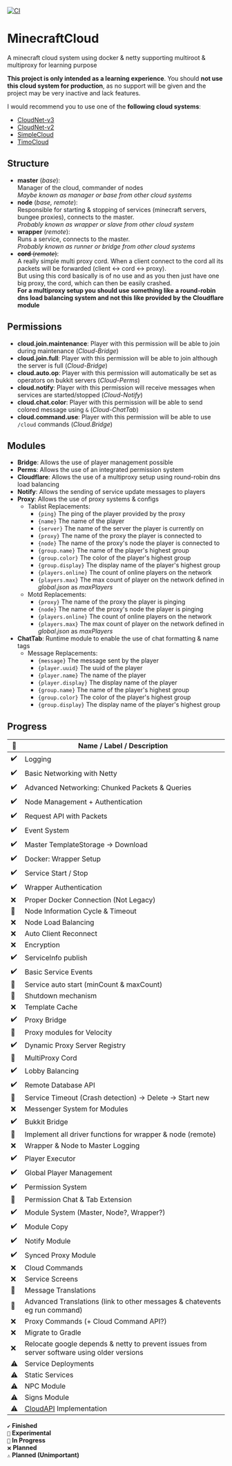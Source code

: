 [![CI](https://github.com/anweisen/MinecraftCloud/actions/workflows/ci.yml/badge.svg)](https://github.com/anweisen/MinecraftCloud/actions/workflows/ci.yml)

# MinecraftCloud
A minecraft cloud system using docker & netty supporting multiroot & multiproxy for learning purpose

**This project is only intended as a learning experience**.
You should **not use this cloud system for production**, as no support will be given and the project may be very inactive and lack features.

I would recommend you to use one of the **following cloud systems**:
- [CloudNet-v3](https://github.com/CloudNetService/CloudNet-v3)
- [CloudNet-v2](https://github.com/CloudNetService/CloudNet)
- [SimpleCloud](https://github.com/theSimpleCloud/SimpleCloud)
- [TimoCloud](https://github.com/TimoCloud/TimoCloud)

## Structure

- **master** (*base*): <br>
  Manager of the cloud, commander of nodes <br>
  *Maybe known as manager or base from other cloud systems*
- **node** (*base, remote*): <br>
  Responsible for starting & stopping of services (minecraft servers, bungee proxies), connects to the master. <br>
  *Probably known as wrapper or slave from other cloud system*
- **wrapper** (*remote*): <br>
  Runs a service, connects to the master. <br>
  *Probably known as runner or bridge from other cloud systems*
- ~~**cord** (*remote*)~~: <br>
  A really simple multi proxy cord. When a client connect to the cord all its packets will be forwarded (client <-> cord <-> proxy). <br>
  But using this cord basically is of no use and as you then just have one big proxy, the cord, which can then be easily crashed. <br>
  **For a multiproxy setup you should use something like a round-robin dns load balancing system and not this like provided by the Cloudflare module**

## Permissions

- **cloud.join.maintenance**: Player with this permission will be able to join during maintenance (*Cloud-Bridge*)
- **cloud.join.full**: Player with this permission will be able to join although the server is full (*Cloud-Bridge*)
- **cloud.auto.op**: Player with this permission will automatically be set as operators on bukkit servers (*Cloud-Perms*)
- **cloud.notify**: Player with this permission will receive messages when services are started/stopped (*Cloud-Notify*)
- **cloud.chat.color**: Player with this permission will be able to send colored message using ``&`` (*Cloud-ChatTab*)
- **cloud.command.use**: Player with this permission will be able to use ``/cloud`` commands (*Cloud.Bridge*)

## Modules

- **Bridge**: Allows the use of player management possible <br>
- **Perms**: Allows the use of an integrated permission system <br>
- **Cloudflare**: Allows the use of a multiproxy setup using round-robin dns load balancing <br>
- **Notify**: Allows the sending of service update messages to players <br>
- **Proxy**: Allows the use of proxy systems & configs <br>
  - Tablist Replacements:
    - ``{ping}`` The ping of the player provided by the proxy
    - ``{name}`` The name of the player
    - ``{server}`` The name of the server the player is currently on
    - ``{proxy}`` The name of the proxy the player is connected to
    - ``{node}`` The name of the proxy's node the player is connected to
    - ``{group.name}`` The name of the player's highest group
    - ``{group.color}`` The color of the player's highest group
    - ``{group.display}`` The display name of the player's highest group
    - ``{players.online}`` The count of online players on the network
    - ``{players.max}`` The max count of player on the network defined in *global.json* as *maxPlayers*
  - Motd Replacements:
    - ``{proxy}`` The name of the proxy the player is pinging
    - ``{node}`` The name of the proxy's node the player is pinging
    - ``{players.online}`` The count of online players on the network
    - ``{players.max}`` The max count of player on the network defined in *global.json* as *maxPlayers*
- **ChatTab**: Runtime module to enable the use of chat formatting & name tags
  - Message Replacements:
    - ``{message}`` The message sent by the player
    - ``{player.uuid}`` The uuid of the player
    - ``{player.name}`` The name of the player
    - ``{player.display}`` The display name of the player
    - ``{group.name}`` The name of the player's highest group
    - ``{group.color}`` The color of the player's highest group
    - ``{group.display}`` The display name of the player's highest group

## Progress

 📁 | Name / Label / Description
--- | --------------------------
✔️ | Logging
✔️ | Basic Networking with Netty
✔️ | Advanced Networking: Chunked Packets & Queries
✔️ | Node Management + Authentication
✔️ | Request API with Packets
✔️ | Event System
✔️ | Master TemplateStorage -> Download
✔️ | Docker: Wrapper Setup
✔️ | Service Start / Stop
✔️ | Wrapper Authentication
❌ | Proper Docker Connection (Not Legacy)
🚧 | Node Information Cycle & Timeout
❌ | Node Load Balancing
❌ | Auto Client Reconnect
❌ | Encryption
✔️ | ServiceInfo publish
✔️ | Basic Service Events
🧪 | Service auto start (minCount & maxCount)
🧪 | Shutdown mechanism
❌ | Template Cache
✔️ | Proxy Bridge
🚧 | Proxy modules for Velocity
✔️ | Dynamic Proxy Server Registry
🧪 | MultiProxy Cord
✔️ | Lobby Balancing
✔️ | Remote Database API
🧪 | Service Timeout (Crash detection) -> Delete -> Start new
❌ | Messenger System for Modules
✔️ | Bukkit Bridge
🚧 | Implement all driver functions for wrapper & node (remote)
❌ | Wrapper & Node to Master Logging
✔️ | Player Executor
✔️ | Global Player Management
✔️ | Permission System
🧪 | Permission Chat & Tab Extension
✔️ | Module System (Master, Node?, Wrapper?)
✔️ | Module Copy
✔️ | Notify Module
✔️ | Synced Proxy Module
❌ | Cloud Commands
❌ | Service Screens
🚧 | Message Translations
🚧 | Advanced Translations (link to other messages & chatevents eg run command)
❌ | Proxy Commands (+ Cloud Command API?)
❌ | Migrate to Gradle
❌ | Relocate google depends & netty to prevent issues from server software using older versions
⚠️ | Service Deployments
⚠️ | Static Services
⚠️ | NPC Module
⚠️ | Signs Module
⚠️ | [CloudAPI](https://github.com/anweisen/CloudAPI) Implementation

``✔️`` **Finished** <br>
``🧪`` **Experimental** <br>
``🚧`` **In Progress** <br>
``❌`` **Planned** <br>
``⚠️`` **Planned (Unimportant)**
